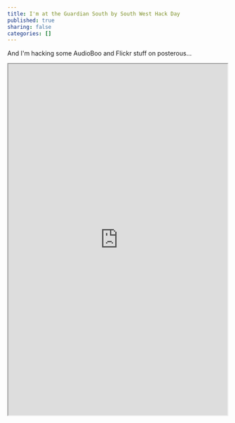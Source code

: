 ```yaml
---
title: I'm at the Guardian South by South West Hack Day
published: true
sharing: false
categories: []
---
```


And I'm hacking some AudioBoo and Flickr stuff on posterous...

<iframe marginheight="0" scrolling="no" src="http://bit.ly/hKI1sy" marginwidth="0" height="800" width="500"></iframe>

